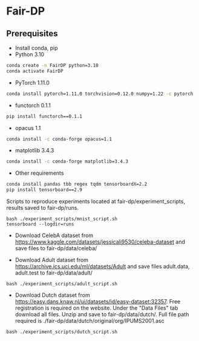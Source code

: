 # Fair-DP

## Prerequisites

- Install conda, pip
- Python 3.10

```bash
conda create -n FairDP python=3.10
conda activate FairDP
```

- PyTorch 1.11.0

```bash
conda install pytorch=1.11.0 torchvision=0.12.0 numpy=1.22 -c pytorch
```

- functorch 0.1.1

```bash
pip install functorch==0.1.1
```

- opacus 1.1

```bash
conda install -c conda-forge opacus=1.1
```

- matplotlib 3.4.3

```bash
conda install -c conda-forge matplotlib=3.4.3
```

- Other requirements

```bash
conda install pandas tbb regex tqdm tensorboardX=2.2
pip install tensorboard==2.9

```

Scripts to reproduce experiments located at fair-dp/experiment_scripts, results saved to fair-dp/runs.

```
bash ./experiment_scripts/mnist_script.sh
tensorboard --logdir=runs
```

- Download CelebA dataset from https://www.kaggle.com/datasets/jessicali9530/celeba-dataset and save files to
  fair-dp/data/celeba/

- Download Adult dataset from https://archive.ics.uci.edu/ml/datasets/Adult and save files adult.data, adult.test to
  fair-dp/data/adult/

```
bash ./experiment_scripts/adult_script.sh
```

- Download Dutch dataset from https://easy.dans.knaw.nl/ui/datasets/id/easy-dataset:32357. Free registration is required
  on the website. Under the "Data Files" tab download all files. Unzip and save to fair-dp/data/dutch/. Full file path
  required is ./fair-dp/data/dutch/original/org/IPUMS2001.asc

```
bash ./experiment_scripts/dutch_script.sh
```